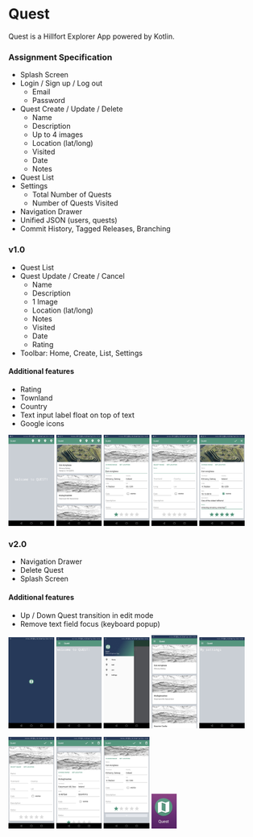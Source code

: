 # Quest

Quest is a Hillfort Explorer App powered by Kotlin.

### Assignment Specification
* Splash Screen
* Login / Sign up / Log out
  * Email
  * Password
* Quest Create / Update / Delete 
  * Name
  * Description
  * Up to 4 images
  * Location (lat/long)
  * Visited
  * Date
  * Notes
* Quest List 
* Settings
  * Total Number of Quests
  * Number of Quests Visited
* Navigation Drawer
* Unified JSON (users, quests)
* Commit History, Tagged Releases, Branching

### v1.0
* Quest List 
* Quest Update / Create / Cancel
  * Name
  * Description
  * 1 Image
  * Location (lat/long)
  * Notes
  * Visited
  * Date
  * Rating
* Toolbar: Home, Create, List, Settings

#### Additional features
* Rating
* Townland
* Country
* Text input label float on top of text
* Google icons

<p float="left">
    <img src="./images/v1_home.png" width="18%"/>
    <img src="./images/v1_list.png" width="18%"/>
    <img src="./images/v1_add.png" width="18%"/>
    <img src="./images/v1_new.png" width="18%"/>
    <img src="./images/v1_edit.png" width="18%"/>
</p>

### v2.0
* Navigation Drawer
* Delete Quest
* Splash Screen

#### Additional features
* Up / Down Quest transition in edit mode
* Remove text field focus (keyboard popup)

<p float="left">
    <img src="./images/v2_splash.png" width="18%"/>
    <img src="./images/v2_home.png" width="18%"/>
    <img src="./images/v2_navdrawer.png" width="18%"/>
    <img src="./images/v2_list.png" width="18%"/>
    <img src="./images/v2_settings.png" width="18%"/>
</p>

<p float="left">
    <img src="./images/v2_new.png" width="18%"/>
    <img src="./images/v2_editup.png" width="18%"/>
    <img src="./images/v2_editdown.png" width="18%"/>
    <img src="./images/v2_icon.png" width="10%"/>
</p>